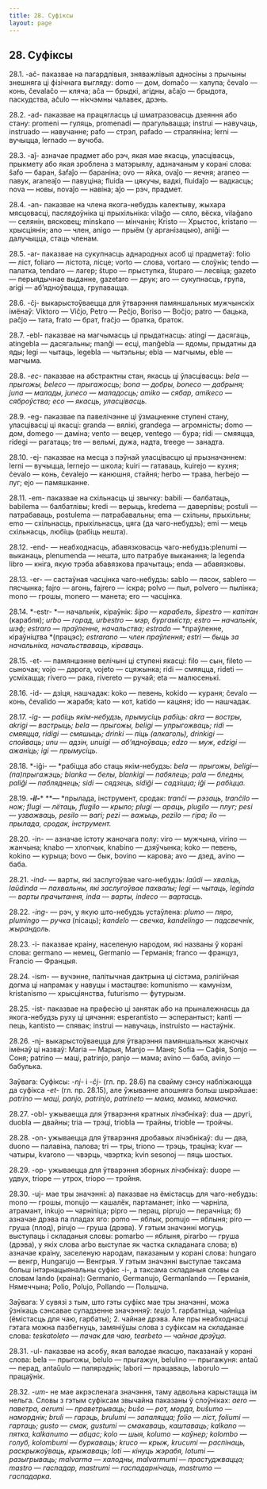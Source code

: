 ```yaml
---
title: 28. Суфіксы
layout: page
---
```

## 28. Суфіксы

28.1. -aĉ- паказвае на пагардлівыя, зняважлівыя адносіны з прычыны
знешняга ці фізічнага выгляду: domo — дом, domaĉo — халупа; ĉevalo
— конь, ĉevalaĉo — кляча; aĉa — брыдкі, агідны, aĉaĵo — брыдота,
паскудства, aĉulo — нікчэмны чалавек, дрэнь.

28.2. -ad- паказвае на працягласць ці шматразовасць дзеяння або стану:
promeni — гуляць, promenadi — прагульвацца; instrui — навучаць,
instruado — навучанне; pafo — стрэл, pafado — страляніна; lerni —
вучыцца, lernado — вучоба.

28.3. -aĵ- азначае прадмет або рэч, якая мае якасць, уласцівасць,
прыкмету або якая зроблена з матэрыялу, адзначаным у корані
слова: ŝafo — баран, ŝafaĵo — бараніна; ovo — яйка, ovaĵo —
яечня; araneo — павук, araneaĵo — павуціна; fluida — цякучы,
вадкі, fluidaĵo — вадкасць; nova — новы, novaĵo — навіна; aĵo —
рэч, прадмет.

28.4. -an- паказвае на члена якога-небудзь калектыву, жыхара
мясцовасці, паслядоўніка ці прыхільніка: vilaĝo — сяло,
вёска, vilaĝano — селянін, вясковец; minskano — мінчанін; Kristo
— Хрыстос, kristano — хрысціянін; ano — член, anigo — прыём (у
арганізацыю), aniĝi — далучыцца, стаць членам.

28.5. -ar- паказвае на сукупнасць аднародных асоб ці прадметаў: folio
— ліст, foliaro — лістота, лісце; vorto — слова, vortaro — слоўнік;
tendo — палатка, tendaro — лагер; ŝtupo — прыступка, ŝtuparo —
лесвіца; gazeto — перыядычнае выданне, gazetaro — друк; aro —
сукупнасць, група, arigi — аб’ядноўвацца, групавацца.

28.6. -ĉj- выкарыстоўваецца для ўтварэння памяншальных мужчынскіх
імёнаў: Viktoro — Viĉjo, Petro — Peĉjo, Boriso — Boĉjo; patro —
бацька, paĉjo — тата, frato — брат, fraĉjo — братка, браток.

28.7. -ebl- паказвае на магчымасць ці прыдатнасць: atingi — дасягаць,
atingebla — дасягальны; manĝi — есці, manĝebla — ядомы, прыдатны да
яды; legi — чытаць, legebla — чытэльны; ebla — магчымы, eble —
магчыма.

28.8. *-ec-* паказвае на абстрактны стан, якасць ці ўласцівасць:
*bela* — *прыгожы, beleco* — *прыгажосць; bona* — *добры, boneco* —
*дабрыня; juna* — *малады, juneco* — *маладосць; amiko* — *сябар,
amikeco* — *сяброўства; eco* — *якасць, уласцівасць.*

28.9. -eg- паказвае па павелічэнне ці ўзмацненне ступені стану,
уласцівасці ці якасці: granda — вялікі, grandega — агромністы;
domo — дом, domego — даміна; vento — вецер, ventego — бура; ridi —
смяяцца, ridegi — рагатаць; tre — вельмі, дужа, надта, treege —
занадта.

28.10. -ej- паказвае на месца з пэўнай уласцівасцю ці прызначэннем:
lerni — вучыцца, lernejo — школа; kuiri — гатаваць, kuirejo — кухня;
ĉevalo — конь, ĉevalejo — канюшня, стайня; herbo — трава, herbejo —
луг; ejo — памяшканне.

28.11. -em- паказвае на схільнасць ці звычку: babili — балбатаць,
babilema — балбатлівы; kredi — верыць, kredema — даверлівы; postuli —
патрабаваць, postulema — патрабавальны; ema — схільны, прыхільны; emo
— схільнасць, прыхільнасць, цяга (да чаго-небудзь); emi — мець
схільнасць, любіць (рабіць нешта).

28.12. -end- — неабходнасць, абавязковасць чаго-небудзь:plenumi —
выканаць, plenumenda — нешта, што патрабуе выканання; la legenda
libro — кніга, якую трэба абавязкова прачытаць; enda — абавязковы.

28.13. -er- — састаўная часцінка чаго-небудзь: sablo — пясок, sablero
— пясчынка; fajro — агонь, fajrero — іскра; polvo — пыл, polvero —
пылінка; mono — грошы, monero — манета; ero — часцінка.

28.14. *-estr- *— начальнік, кіраўнік: *ŝipo* — *карабель, ŝipestro* —
*капітан* (карабля); *urbo* — *горад, urbestro* — *мэр, бургамістр;
estro* — *начальнік, шэф; estraro — праўленне, начальства; estrado* —
*праўленне, кіраўніцтва *(працэс); *estrarano* — *член праўлення;
estri* — *быць за начальніка, начальстваваць, кіраваць.*

28.15. -et- — памяншэнне велічыні ці ступені якасці: filo — сын,
fileto — сыночак; vojo — дарога, vojeto — сцяжынка; ridi — смяяцца,
rideti — усміхацца; rivero — рака, rivereto — ручай; eta — малюсенькі.

28.16. -id- — дзіця, нашчадак: koko — певень, kokido — кураня; ĉevalo
— конь, ĉevalido — жарабя; kato — кот, katido — кацяня; ido —
нашчадак.

28.17. *-ig- — *рабіць якім-небудзь, прымусіць рабіць: *akra* —
*востры, akrigi* — *вастрыць; bela* — *прыгожы, beligi* —
*упрыгожваць; ridi* — *смяяцца, ridigi* — *смяшыць; drinki* —
*піць* (алкаголь), *drinkigi* — *спойваць; unu* —* адзін, unuigi* —
*аб’ядноўваць; edzo* — *муж, edzigi* — *ажаніць; igi* — *прымусіць.*

28.18. *-iĝi- — *рабіцца або стаць якім-небудзь: *bela* — *прыгожы,
beligi*— *(па)прыгажэць; blanka* — *белы, blankigi* — *пабялець; pala
— бледны, paliĝi* — *пабляднець; sidi* — *сядзець, sidiĝi* —
*садзіцца; iĝi* — *рабіцца.*

28.19. ***-****il****-**** **— *прылада, інструмент, сродак: *tranĉi*
— *рэзаць, tranĉilo* — *нож; flugi* — *лётаць, flugilo* — *крыло;
plugi* — *араць, plugilo* — *плуг; pesi* — *узважваць, pesilo* —
*вагі; pezi* — *важыць, pezilo* — *гіра; ilo* — *прылада, сродак,
інструмент.*

28.20. -in- — азначае істоту жаночага полу: viro — мужчына, virino —
жанчына; knabo — хлопчык, knabino — дзяўчынка; koko — певень, kokino
— курыца; bovo — бык, bovino — карова; avo — дзед, avino — баба.

28.21. *-ind-* — варты, які заслугоўвае чаго-небудзь: *laŭdi* —
*хваліць, laŭdinda* — *пахвальны, які заслугоўвае пахвалы; legi*
— *чытаць, leginda* — *варты прачытання, inda* — *варты, indeco* —
*вартасць.*

28.22. *-ing-* — рэч, у якую што-небудзь устаўлена: *plumo — пяро,
plumingo* — *ручка* (пісаць); *kandelo* — *свечка, kandelingo* —
*падсвечнік, жырандоль.*

28.23. -i- паказвае краіну, населеную народом, які названы ў корані
слова: germano — немец, Germanio — Германія; franco — француз,
Francio — Францыя.

28.24. -ism- — вучэнне, палітычная дактрына ці сістэма, рэлігійная
догма ці напрамак у навуцы і мастацтве: komunismo — камунізм,
kristanismo — хрысціянства, futurismo — футурызм.

28.25. -ist- паказвае на прафесію ці занятак або на прыналежнасць да
якога-небудзь руху ці цячэння: esperantisto — эсперантыст; kanti —
пець, kantisto — спявак; instrui — навучаць, instruisto — настаўнік.

28.26. -nj- выкарыстоўваецца для ўтварэння памяншальных жаночых імёнаў
ці назваў: Maria — Марыя, Manjo — Маня; Sofia — Сафія, Sonjo — Соня;
patrino — маці, patrinjo, panjo — мама; avino — баба, avinjo —
бабулька.

Заўвага: Суфіксы: *-nj-* і *-ĉj-* (гл. пр. 28.6) па свайму сэнсу
набліжаюцца да суфікса *-et-* (гл. пр. 28.15), але ўжыванне
апошняга больш шырэйшае: *patrino* — *маці, panjo, patrinjo*,
*patrineto* — *мама, мамка, мамачка.*

28.27. -obl- ужываецца для ўтварэння кратных лічэбнікаў: dua — другі,
duobla — двайны; tria — трэці, triobla — трайны, trioble — тройчы.

28.28. -on- ужываецца для ўтварэння дробавых лічэбнікаў: du — два,
duono — палавіна, палова; tri — тры, triono — трэць, траціна; kvar —
чатыры, kvarono — чвэрць, чвэртка; kvin sesonoj — пяць шостых.

28.29. -op- ужываецца для ўтварэння зборных лічэбнікаў: duope — удвух,
triope — утрох, triopo — тройня.

28.30. -uj- мае тры значэнні: а) паказвае на ёмістасць для
чаго-небудзь: mono — грошы, monujo — кашалёк, партаманет;
inko — чарніла, атрамант, inkujo — чарніліца; pipro — перац, piprujo —
перачніца; б) азначае дрэва па пладах яго: pomo — яблык, pomujo —
яблыня; piro — груша (плод), pirujo — груша (дрэва). У гэтым
значэнні могуць выступаць і складаныя словы: pomarbo — яблыня,
pirarbo — груша (дрэва), у якіх слова arbo выступае як частка
складанага слова; в) азначае краіну, заселеную народам,
паказаным у корані слова: hungaro — венгр, Hungarujo — Венгрыя.
У гэтым значэнні выступае таксама больш інтэрнацыянальны суфікс -i-,
а таксама складаныя словы са словам lando (краіна): Germanio,
Germanujo, Germanlando — Германія, Нямеччына; Polio, Polujo, Pollando
— Польшча.

Заўвага: У сувязі з тым, што гэты суфікс мае тры значэнні, можа
ўзнікаць сэнсавае супадзенне значэнняў: *teujo* 1. гарбатніца,
чайніца (ёмістасць для чаю, гарбаты); 2. чайнае дрэва. Але пры
неабходнасці гэтага можна пазбегнуць, замяніўшы слова з
суфіксам на складанае слова: *teskatoleto* — *пачак для чаю,
tearbeto* — *чайнае дрэўца.*

28.31. -ul- паказвае на асобу, якая валодае якасцю, паказанай у корані
слова: bela — прыгожы, belulo — прыгажун, belulino — прыгажуня: antaŭ
— перад, antaŭulo — папярэднік; labori — працаваць, laborulo —
працаўнік.

28.32. *-um-* не мае акрэсленага значэння, таму адвольна карыстацца ім
нельга. Словы з гэтым суфіксам звычайна паказаны ў слоўніках: *aero* —
*паветра, aerumi* — *праветрываць; buŝo* — *рот, морда, buŝumo* —
*наморднік; bruli* — *гарэць, brulumi — запаляцца; folio* — *ліст,
foliumi* — *гартаць; gusto* — *смак, gustumi* — *смакаваць, каштаваць;
kalkano* — *пятка, kalkanumo* — *абцас; kolo* — *шыя, kolumo* —
*каўнер; kolombo* — *голуб, kolombumi* — *буркаваць; kruco* —
*крыж, krucumi* — *распінаць, раскрыжоўваць, крыжаваць; loti* —
*кінуць жэрабя, lotumi* — *разыгрываць; malvarma* — *халодны,
malvarmumi* — *прастуджвацца; mastro* — *гаспадар, mastrumi* —
*гаспадарнічаць, mastrumo* — *гаспадарка.*

